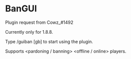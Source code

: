 # BanGUI
Plugin request from Cowz_#1492

Currently only for 1.8.8.

Type /guiban [gb] to start using the plugin.

Supports <pardoning / banning> <offline / online> players.
